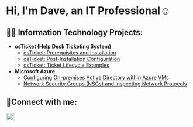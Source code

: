 <h1>Hi, I'm Dave, an IT Professional</a>☺</h1>

<h2>👨‍💻 Information Technology Projects:</h2>

- <b>osTicket (Help Desk Ticketing System)</b>
  - [osTicket: Prerequisites and Installation](https://github.com/DaveTIV/osticket-prereqs)
  - [osTicket: Post-Installation Configuration](https://github.com/DaveTIV/post-install-config)
  - [osTicket: Ticket Lifecycle Examples](https://github.com/DaveTIV/ticket-lifecycle)
- <b>Microsoft Azure</b>
  - [Configuring On-premises Active Directory within Azure VMs](https://github.com/DaveTIV/configure-ad)
  - [Network Security Groups (NSGs) and Inspecting Network Protocols](https://github.com/DaveTIV/azure-network-protocols)

<h2>🤳Connect with me:</h2>

[<img align="left" alt="Josh | LinkedIn" width="22px" src="https://cdn.jsdelivr.net/npm/simple-icons@v3/icons/linkedin.svg" />][linkedin]

[linkedin]: https://www.linkedin.com/in/dave-turner-iv-504312242/
